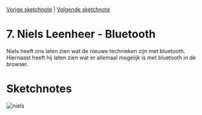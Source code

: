 [Vorige sketchnote](./ischa.md) | [Volgende sketchnote](vitaly.md)

# 7. Niels Leenheer - Bluetooth
Niels heeft ons laten zien wat de nieuwe technieken zijn met bluetooth. Hiernaast heeft hij laten zien wat er allemaal mogelijk is met bluetooth in de browser.

# Sketchnotes
![niels](7.png)